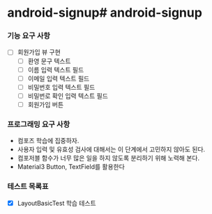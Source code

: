 # android-signup# android-signup

### 기능 요구 사항
- [ ] 회원가입 뷰 구현
  - [ ] 환영 문구 텍스트
  - [ ] 이름 입력 텍스트 필드
  - [ ] 이메일 입력 텍스트 필드
  - [ ] 비밀번호 입력 텍스트 필드
  - [ ] 비밀번로 확인 입력 텍스트 필드
  - [ ] 회원가입 버튼

### 프로그래밍 요구 사항
- 컴포즈 학습에 집중하자.
- 사용자 입력 및 유효성 검사에 대해서는 이 단계에서 고민하지 않아도 된다.
- 컴포저블 함수가 너무 많은 일을 하지 않도록 분리하기 위해 노력해 본다.
- Material3 Button, TextField를 활용한다

### 테스트 목록표

- [x] LayoutBasicTest 학습 테스트